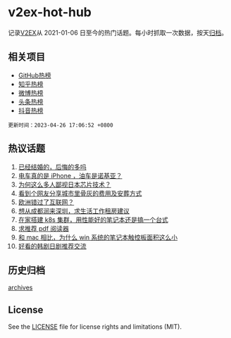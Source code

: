 # v2ex-hot-hub

 记录[V2EX](https://www.v2ex.com/)从 2021-01-06 日至今的热门话题。每小时抓取一次数据，按天[归档](archives)。
 
 ## 相关项目

- [GitHub热榜](https://github.com/lonnyzhang423/github-hot-hub)
- [知乎热榜](https://github.com/lonnyzhang423/zhihu-hot-hub)
- [微博热榜](https://github.com/lonnyzhang423/weibo-hot-hub)
- [头条热榜](https://github.com/lonnyzhang423/toutiao-hot-hub)
- [抖音热榜](https://github.com/lonnyzhang423/douyin-hot-hub)


 `更新时间：2023-04-26 17:06:52 +0800`

## 热议话题

1. [已经结婚的，后悔的多吗](https://www.v2ex.com/t/935483)
1. [电车真的是 iPhone ，油车是诺基亚？](https://www.v2ex.com/t/935540)
1. [为何这么多人鄙视日本芯片技术？](https://www.v2ex.com/t/935468)
1. [看到个网友分享城市里骨灰的费用及安葬方式](https://www.v2ex.com/t/935519)
1. [欧洲错过了互联网？](https://www.v2ex.com/t/935642)
1. [想从成都润来深圳，求生活工作租房建议](https://www.v2ex.com/t/935543)
1. [在家搭建 k8s 集群，用性能好的笔记本还是搞一个台式](https://www.v2ex.com/t/935428)
1. [求推荐 pdf 阅读器](https://www.v2ex.com/t/935512)
1. [和 mac 相比，为什么 win 系统的笔记本触控板面积这么小](https://www.v2ex.com/t/935515)
1. [好看的韩剧日剧推荐交流](https://www.v2ex.com/t/935474)

## 历史归档

[archives](archives)

## License

See the [LICENSE](LICENSE) file for license rights and limitations (MIT).
